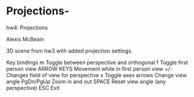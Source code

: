 # Projections-


hw4: Projections

Alexis McBeain

3D scene from hw3 with added projection settings. 

Key bindings
  m          	 Toggle between perspective and orthogonal
  f	    	 Toggle first person view
  ARROW KEYS	 Movement while in first person view 
  +/-        	 Changes field of view for perspective
  x         	 Toggle axes
  arrows    	 Change view angle 
  PgDn/PgUp  	 Zoom in and out
  SPACE     	 Reset view angle (any perspective)
  ESC       	 Exit
